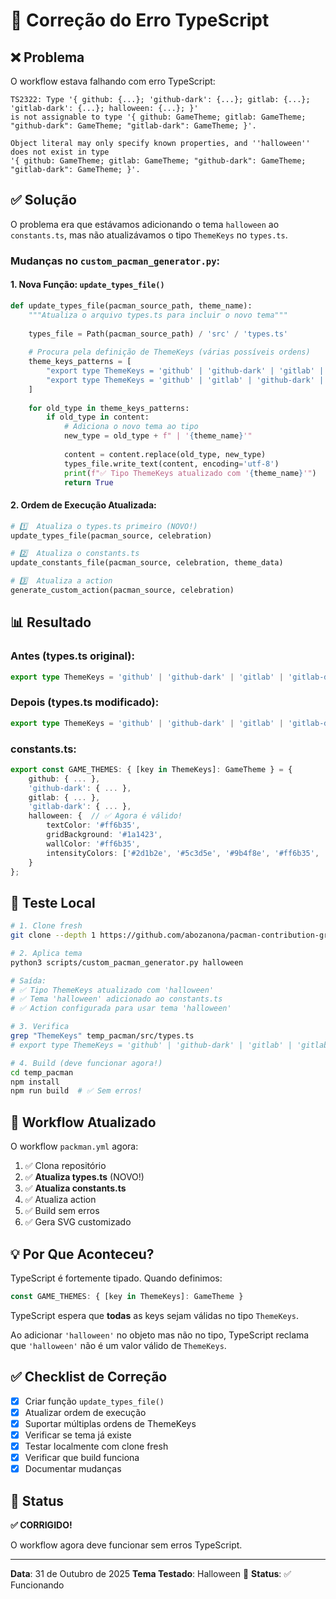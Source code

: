 # 🔧 Correção do Erro TypeScript

## ❌ Problema

O workflow estava falhando com erro TypeScript:

```
TS2322: Type '{ github: {...}; 'github-dark': {...}; gitlab: {...}; 'gitlab-dark': {...}; halloween: {...}; }' 
is not assignable to type '{ github: GameTheme; gitlab: GameTheme; "github-dark": GameTheme; "gitlab-dark": GameTheme; }'.

Object literal may only specify known properties, and ''halloween'' does not exist in type 
'{ github: GameTheme; gitlab: GameTheme; "github-dark": GameTheme; "gitlab-dark": GameTheme; }'.
```

##  ✅ Solução

O problema era que estávamos adicionando o tema `halloween` ao `constants.ts`, mas não atualizávamos o tipo `ThemeKeys` no `types.ts`.

### Mudanças no `custom_pacman_generator.py`:

#### 1. Nova Função: `update_types_file()`

```python
def update_types_file(pacman_source_path, theme_name):
    """Atualiza o arquivo types.ts para incluir o novo tema"""
    
    types_file = Path(pacman_source_path) / 'src' / 'types.ts'
    
    # Procura pela definição de ThemeKeys (várias possíveis ordens)
    theme_keys_patterns = [
        "export type ThemeKeys = 'github' | 'github-dark' | 'gitlab' | 'gitlab-dark'",
        "export type ThemeKeys = 'github' | 'gitlab' | 'github-dark' | 'gitlab-dark'",
    ]
    
    for old_type in theme_keys_patterns:
        if old_type in content:
            # Adiciona o novo tema ao tipo
            new_type = old_type + f" | '{theme_name}'"
            
            content = content.replace(old_type, new_type)
            types_file.write_text(content, encoding='utf-8')
            print(f"✅ Tipo ThemeKeys atualizado com '{theme_name}'")
            return True
```

#### 2. Ordem de Execução Atualizada:

```python
# 1️⃣  Atualiza o types.ts primeiro (NOVO!)
update_types_file(pacman_source, celebration)

# 2️⃣  Atualiza o constants.ts
update_constants_file(pacman_source, celebration, theme_data)

# 3️⃣  Atualiza a action
generate_custom_action(pacman_source, celebration)
```

## 📊 Resultado

### Antes (types.ts original):

```typescript
export type ThemeKeys = 'github' | 'github-dark' | 'gitlab' | 'gitlab-dark';
```

### Depois (types.ts modificado):

```typescript
export type ThemeKeys = 'github' | 'github-dark' | 'gitlab' | 'gitlab-dark' | 'halloween';
```

### constants.ts:

```typescript
export const GAME_THEMES: { [key in ThemeKeys]: GameTheme } = {
    github: { ... },
    'github-dark': { ... },
    gitlab: { ... },
    'gitlab-dark': { ... },
    halloween: {  // ✅ Agora é válido!
        textColor: '#ff6b35',
        gridBackground: '#1a1423',
        wallColor: '#ff6b35',
        intensityColors: ['#2d1b2e', '#5c3d5e', '#9b4f8e', '#ff6b35', '#ffa500']
    }
};
```

## 🧪 Teste Local

```bash
# 1. Clone fresh
git clone --depth 1 https://github.com/abozanona/pacman-contribution-graph.git temp_pacman

# 2. Aplica tema
python3 scripts/custom_pacman_generator.py halloween

# Saída:
# ✅ Tipo ThemeKeys atualizado com 'halloween'
# ✅ Tema 'halloween' adicionado ao constants.ts
# ✅ Action configurada para usar tema 'halloween'

# 3. Verifica
grep "ThemeKeys" temp_pacman/src/types.ts
# export type ThemeKeys = 'github' | 'github-dark' | 'gitlab' | 'gitlab-dark' | 'halloween';

# 4. Build (deve funcionar agora!)
cd temp_pacman
npm install
npm run build  # ✅ Sem erros!
```

## 🚀 Workflow Atualizado

O workflow `packman.yml` agora:

1. ✅ Clona repositório
2. ✅ **Atualiza types.ts** (NOVO!)
3. ✅ **Atualiza constants.ts**
4. ✅ Atualiza action
5. ✅ Build sem erros
6. ✅ Gera SVG customizado

## 💡 Por Que Aconteceu?

TypeScript é fortemente tipado. Quando definimos:

```typescript
const GAME_THEMES: { [key in ThemeKeys]: GameTheme }
```

TypeScript espera que **todas** as keys sejam válidas no tipo `ThemeKeys`.

Ao adicionar `'halloween'` no objeto mas não no tipo, TypeScript reclama que `'halloween'` não é um valor válido de `ThemeKeys`.

## ✅ Checklist de Correção

- [x] Criar função `update_types_file()`
- [x] Atualizar ordem de execução
- [x] Suportar múltiplas ordens de ThemeKeys
- [x] Verificar se tema já existe
- [x] Testar localmente com clone fresh
- [x] Verificar que build funciona
- [x] Documentar mudanças

## 🎉 Status

**✅ CORRIGIDO!**

O workflow agora deve funcionar sem erros TypeScript.

---

**Data**: 31 de Outubro de 2025
**Tema Testado**: Halloween 🎃
**Status**: ✅ Funcionando

